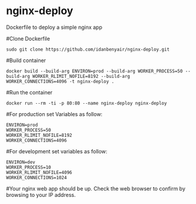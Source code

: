 # nginx-deploy
Dockerfile to deploy a simple nginx app

#Clone Dockerfile
```
sudo git clone https://github.com/idanbenyair/nginx-deploy.git
```

#Build container
```
docker build --build-arg ENVIRON=prod --build-arg WORKER_PROCESS=50 --build-arg WORKER_RLIMIT_NOFILE=8192 --build-arg WORKER_CONNECTIONS=4096 -t nginx-deploy .
```

#Run the container
```
docker run --rm -ti -p 80:80 --name nginx-deploy nginx-deploy
```

#For production set Variables as follow:

```
ENVIRON=prod
WORKER_PROCESS=50
WORKER_RLIMIT_NOFILE=8192
WORKER_CONNECTIONS=4096
```

#For development set variables as follow:

```
ENVIRON=dev
WORKER_PROCESS=10
WORKER_RLIMIT_NOFILE=4096
WORKER_CONNECTIONS=1024
```

#Your nginx web app should be up. Check the web browser to confirm by browsing to your IP address.

